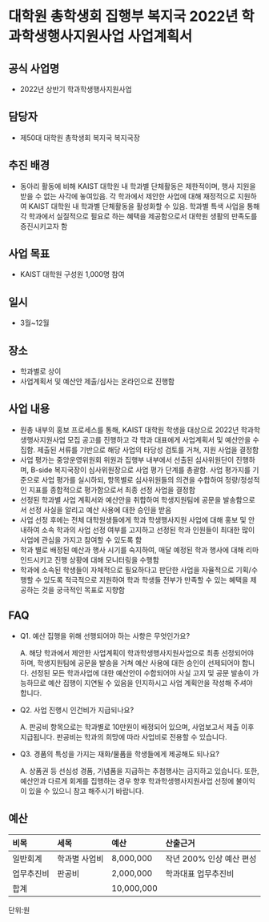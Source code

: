 대학원 총학생회 집행부 복지국 2022년 학과학생행사지원사업 사업계획서
===

## 공식 사업명
- 2022년 상반기 학과학생행사지원사업

## 담당자
- 제50대 대학원 총학생회 복지국 복지국장

## 추진 배경
- 동아리 활동에 비해 KAIST 대학원 내 학과별 단체활동은 제한적이며, 행사 지원을 받을 수 없는 사각에 놓여있음. 각 학과에서 제안한 사업에 대해 재정적으로 지원하여 KAIST 대학원 내 학과별 단체활동을 활성화할 수 있음. 학과별 특색 사업을 통해 각 학과에서 실질적으로 필요로 하는 혜택을 제공함으로서 대학원 생활의 만족도를 증진시키고자 함

## 사업 목표
- KAIST 대학원 구성원 1,000명 참여

## 일시
- 3월~12월

## 장소
- 학과별로 상이
- 사업계획서 및 예산안 제출/심사는 온라인으로 진행함

## 사업 내용
- 원총 내부의 홍보 프로세스를 통해, KAIST 대학원 학생을 대상으로 2022년 학과학생행사지원사업 모집 공고를 진행하고 각 학과 대표에게 사업계획서 및 예산안을 수집함. 제출된 서류를 기반으로 해당 사업의 타당성 검토를 거쳐, 지원 사업을 결정함
- 사업 평가는 중앙운영위원회 위원과 집행부 내부에서 선출된 심사위원단이 진행하며, B-side 복지국장이 심사위원장으로 사업 평가 단계를 총괄함. 사업 평가지를 기준으로 사업 평가를 실시하되, 항목별로 심사위원들의 의견을 수합하여 정량/정성적인 지표를 종합적으로 평가함으로서 최종 선정 사업을 결정함
- 선정된 학과별 사업 계획서와 예산안을 취합하여 학생지원팀에 공문을 발송함으로서 선정 사실을 알리고 예산 사용에 대한 승인을 받음
- 사업 선정 후에는 전체 대학원생들에게 학과 학생행사지원 사업에 대해 홍보 및 안내하여 소속 학과의 사업 선정 여부를 고지하고 선정된 학과 인원들이 최대한 많이 사업에 관심을 가지고 참여할 수 있도록 함
- 학과 별로 배정된 예산과 행사 시기를 숙지하여, 매달 예정된 학과 행사에 대해 리마인드시키고 진행 상황에 대해 모니터링을 수행함
- 학과에 소속된 학생들이 자체적으로 필요하다고 판단한 사업을 자율적으로 기획/수행할 수 있도록 적극적으로 지원하여 학과 학생들 전부가 만족할 수 있는 혜택을 제공하는 것을 궁극적인 목표로 지향함


## FAQ
- Q1. 예산 집행을 위해 선행되어야 하는 사항은 무엇인가요?

    A. 해당 학과에서 제안한 사업계획이 학과학생행사지원사업으로 최종 선정되어야 하며, 학생지원팀에 공문을 발송을 거쳐 예산 사용에 대한 승인이 선제되어야 합니다. 선정된 모든 학과사업에 대한 예산안이 수합되어야 사실 고지 및 공문 발송이 가능하므로 예산 집행이 지연될 수 있음을 인지하시고 사업 계획안을 작성해 주셔야 합니다. 

- Q2. 사업 진행시 인건비가 지급되나요?

    A. 판공비 항목으로는 학과별로 10만원이 배정되어 있으며, 사업보고서 제출 이후 지급됩니다. 판공비는 학과의 희망에 따라 사업비로 전용할 수 있습니다.

- Q3. 경품의 특성을 가지는 재화/물품을 학생들에게 제공해도 되나요?

    A. 상품권 등 선심성 경품, 기념품을 지급하는 추첨행사는 금지하고 있습니다. 또한, 예산안과 다르게 회계를 집행하는 경우 향후 학과학생행사지원사업 선정에 불이익이 있을 수 있으니 참고 해주시기 바랍니다.



## 예산
| 비목       | 세목          | 예산       | 산출근거                 |
|:-----------|:--------------|:-----------|:-------------------------|
| 일반회계   | 학과별 사업비 | 8,000,000  | 작년 200% 인상 예산 편성 |
| 업무추진비 | 판공비        | 2,000,000  | 학과대표 업무추진비      |
| 합계       |               | 10,000,000 |                          |

단위:원